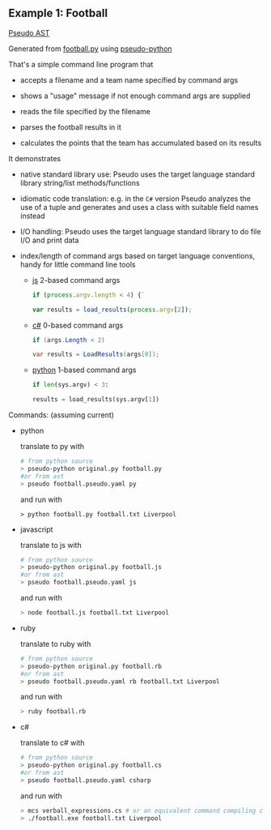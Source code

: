 ## Example 1: Football

[Pseudo AST](football.pseudo.yaml)

Generated from [football.py](https://github.com/alehander42/pseudo-python/blob/master/examples/football.py) using [pseudo-python](https://github.com/alehander42/pseudo-python)

That's a simple command line program that

* accepts a filename and a team name specified by command args

* shows a "usage" message if not enough command args are supplied

* reads the file specified by the filename

* parses the football results in it

* calculates the points that the team has accumulated based on its results

It demonstrates 

* native standard library use: Pseudo uses the target language
standard library string/list methods/functions

* idiomatic code translation: e.g. in the `C#` version Pseudo analyzes the use of a tuple and generates and uses a class with suitable field names instead

* I/O handling: Pseudo uses the target language standard library to do file I/O and print data

* index/length of command args based on target language conventions, handy for little command line tools
    
    * [js](football.js)
      2-based command args

      ```javascript
      if (process.argv.length < 4) {`
      ```

      ```javascript
      var results = load_results(process.argv[2]);
      ```
    * [c#](football.cs)
      0-based command args

      ```c#
      if (args.Length < 2)
      ```

      ```c#
      var results = LoadResults(args[0]);
      ```

    * [python](football.py)
      1-based command args

      ```python
      if len(sys.argv) < 3:
      ```

      ```python
      results = load_results(sys.argv[1])
      ```


Commands: (assuming current)

* python

    translate to py with
    ```bash
    # from python source
    > pseudo-python original.py football.py
    #or from ast
    > pseudo football.pseudo.yaml py
    ```


    and run with
    ```
    > python football.py football.txt Liverpool
    ```

* javascript
    
    translate to js with
    ```bash
    # from python source
    > pseudo-python original.py football.js
    #or from ast
    > pseudo football.pseudo.yaml js
    ```

    and run with
    ```bash
    > node football.js football.txt Liverpool
    ```

* ruby

    translate to ruby with

    ```bash
    # from python source
    > pseudo-python original.py football.rb
    #or from ast
    > pseudo football.pseudo.yaml rb football.txt Liverpool
    ```

    and run with
    ```bash
    > ruby football.rb
    ```

* c#
    
    translate to c# with

    ```bash
    # from python source
    > pseudo-python original.py football.cs
    #or from ast
    > pseudo football.pseudo.yaml csharp
    ```

    and run with
    ```bash
    > mcs verball_expressions.cs # or an equivalent command compiling cs files
    > ./football.exe football.txt Liverpool
    ```
